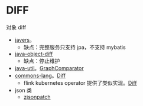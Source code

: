# DIFF

对象 diff

* [javers](https://github.com/javers/javers)。
  * 缺点：完整服务只支持 jpa，不支持 mybatis
* [java-object-diff](https://github.com/SQiShER/java-object-diff)
  * 缺点：停止维护
* [java-util](https://github.com/jdereg/java-util)。[GraphComparator](https://github.com/jdereg/java-util/blob/master/src/main/java/com/cedarsoftware/util/GraphComparator.java)
* [commons-lang](https://github.com/apache/commons-lang)。[Diff](https://github.com/apache/commons-lang/blob/master/src/main/java/org/apache/commons/lang3/builder/Diff.java)
  * flink kubernetes operator 提供了类似实现。[Diff](https://github.com/apache/flink-kubernetes-operator/tree/main/flink-kubernetes-operator-api/src/main/java/org/apache/flink/kubernetes/operator/api/diff)
* json 类
  * [zjsonpatch](https://github.com/flipkart-incubator/zjsonpatch)
